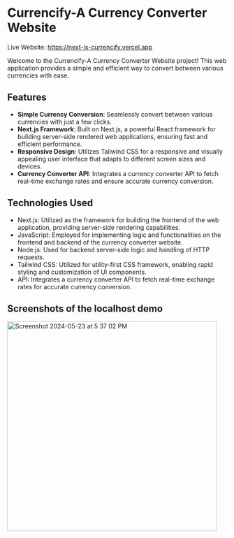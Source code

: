 # Currencify-A Currency Converter Website
Live Website: https://next-js-currencify.vercel.app

Welcome to the Currencify-A Currency Converter Website project! This web application provides a simple and efficient way to convert between various currencies with ease.

## Features

- **Simple Currency Conversion**: Seamlessly convert between various currencies with just a few clicks.
- **Next.js Framework**: Built on Next.js, a powerful React framework for building server-side rendered web applications, ensuring fast and efficient performance.
- **Responsive Design**: Utilizes Tailwind CSS for a responsive and visually appealing user interface that adapts to different screen sizes and devices.
- **Currency Converter API**: Integrates a currency converter API to fetch real-time exchange rates and ensure accurate currency conversion.

## Technologies Used

- Next.js: Utilized as the framework for building the frontend of the web application, providing server-side rendering capabilities.
- JavaScript: Employed for implementing logic and functionalities on the frontend and backend of the currency converter website.
- Node.js: Used for backend server-side logic and handling of HTTP requests.
- Tailwind CSS: Utilized for utility-first CSS framework, enabling rapid styling and customization of UI components.
- API: Integrates a currency converter API to fetch real-time exchange rates for accurate currency conversion.

## Screenshots of the localhost demo
<img width="480" alt="Screenshot 2024-05-23 at 5 37 02 PM" src="https://github.com/nilaysrivastava/voib/assets/139038819/456f2beb-a138-41ab-93af-755ddb3dd5b9">
